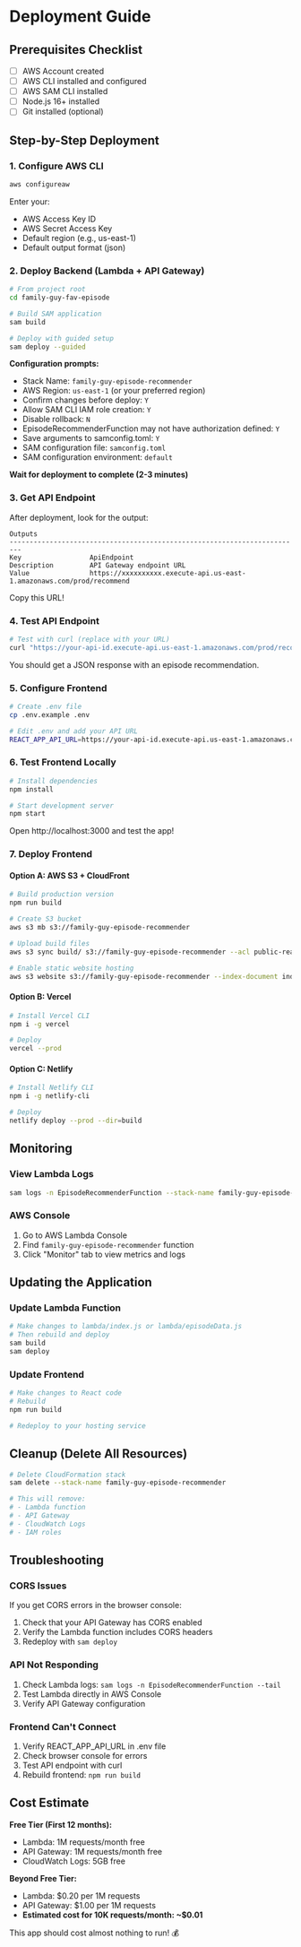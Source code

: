 # Deployment Guide

## Prerequisites Checklist

- [ ] AWS Account created
- [ ] AWS CLI installed and configured
- [ ] AWS SAM CLI installed
- [ ] Node.js 16+ installed
- [ ] Git installed (optional)

## Step-by-Step Deployment

### 1. Configure AWS CLI

```bash
aws configureaw
```

Enter your:
- AWS Access Key ID
- AWS Secret Access Key
- Default region (e.g., us-east-1)
- Default output format (json)

### 2. Deploy Backend (Lambda + API Gateway)

```bash
# From project root
cd family-guy-fav-episode

# Build SAM application
sam build

# Deploy with guided setup
sam deploy --guided
```

**Configuration prompts:**
- Stack Name: `family-guy-episode-recommender`
- AWS Region: `us-east-1` (or your preferred region)
- Confirm changes before deploy: `Y`
- Allow SAM CLI IAM role creation: `Y`
- Disable rollback: `N`
- EpisodeRecommenderFunction may not have authorization defined: `Y`
- Save arguments to samconfig.toml: `Y`
- SAM configuration file: `samconfig.toml`
- SAM configuration environment: `default`

**Wait for deployment to complete (2-3 minutes)**

### 3. Get API Endpoint

After deployment, look for the output:

```
Outputs
-------------------------------------------------------------------------
Key                 ApiEndpoint
Description         API Gateway endpoint URL
Value               https://xxxxxxxxxx.execute-api.us-east-1.amazonaws.com/prod/recommend
```

Copy this URL!

### 4. Test API Endpoint

```bash
# Test with curl (replace with your URL)
curl "https://your-api-id.execute-api.us-east-1.amazonaws.com/prod/recommend?mood=happy"
```

You should get a JSON response with an episode recommendation.

### 5. Configure Frontend

```bash
# Create .env file
cp .env.example .env

# Edit .env and add your API URL
REACT_APP_API_URL=https://your-api-id.execute-api.us-east-1.amazonaws.com/prod/recommend
```

### 6. Test Frontend Locally

```bash
# Install dependencies
npm install

# Start development server
npm start
```

Open http://localhost:3000 and test the app!

### 7. Deploy Frontend

#### Option A: AWS S3 + CloudFront

```bash
# Build production version
npm run build

# Create S3 bucket
aws s3 mb s3://family-guy-episode-recommender

# Upload build files
aws s3 sync build/ s3://family-guy-episode-recommender --acl public-read

# Enable static website hosting
aws s3 website s3://family-guy-episode-recommender --index-document index.html
```

#### Option B: Vercel

```bash
# Install Vercel CLI
npm i -g vercel

# Deploy
vercel --prod
```

#### Option C: Netlify

```bash
# Install Netlify CLI
npm i -g netlify-cli

# Deploy
netlify deploy --prod --dir=build
```

## Monitoring

### View Lambda Logs

```bash
sam logs -n EpisodeRecommenderFunction --stack-name family-guy-episode-recommender --tail
```

### AWS Console

1. Go to AWS Lambda Console
2. Find `family-guy-episode-recommender` function
3. Click "Monitor" tab to view metrics and logs

## Updating the Application

### Update Lambda Function

```bash
# Make changes to lambda/index.js or lambda/episodeData.js
# Then rebuild and deploy
sam build
sam deploy
```

### Update Frontend

```bash
# Make changes to React code
# Rebuild
npm run build

# Redeploy to your hosting service
```

## Cleanup (Delete All Resources)

```bash
# Delete CloudFormation stack
sam delete --stack-name family-guy-episode-recommender

# This will remove:
# - Lambda function
# - API Gateway
# - CloudWatch Logs
# - IAM roles
```

## Troubleshooting

### CORS Issues

If you get CORS errors in the browser console:
1. Check that your API Gateway has CORS enabled
2. Verify the Lambda function includes CORS headers
3. Redeploy with `sam deploy`

### API Not Responding

1. Check Lambda logs: `sam logs -n EpisodeRecommenderFunction --tail`
2. Test Lambda directly in AWS Console
3. Verify API Gateway configuration

### Frontend Can't Connect

1. Verify REACT_APP_API_URL in .env file
2. Check browser console for errors
3. Test API endpoint with curl
4. Rebuild frontend: `npm run build`

## Cost Estimate

**Free Tier (First 12 months):**
- Lambda: 1M requests/month free
- API Gateway: 1M requests/month free
- CloudWatch Logs: 5GB free

**Beyond Free Tier:**
- Lambda: $0.20 per 1M requests
- API Gateway: $1.00 per 1M requests
- **Estimated cost for 10K requests/month: ~$0.01**

This app should cost almost nothing to run! 💰
